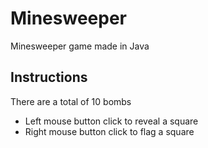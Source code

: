 # Minesweeper
Minesweeper game made in Java

## Instructions
There are a total of 10 bombs

- Left mouse button click to reveal a square
- Right mouse button click to flag a square
